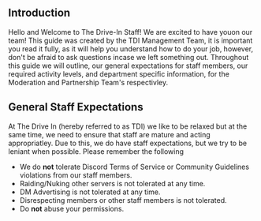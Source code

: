 ## Introduction

Hello and Welcome to The Drive-In Staff! We are excited to have youon our team! This guide was created by the TDI Management Team, it is important you read it fully, as it will help you understand how to do your job, however, don't be afraid to ask questions incase we left something out. Throughout this guide we will outline, our general expectations for staff members, our required activity levels, and department specific information, for the Moderation and Partnership Team's respectivley.

## General Staff Expectations

At The Drive In (hereby referred to as TDI) we like to be relaxed but at the same time, we need to ensure that staff are mature and acting appropriatley. Due to this, we do have staff expectations, but we try to be leniant when possible.
Please remember the following
- We do **not** tolerate Discord Terms of Service or Community Guidelines violations from our staff members.
- Raiding/Nuking other servers is not tolerated at any time.
- DM Advertising is not tolerated at any time.
- Disrespecting members or other staff members is not tolerated.
- Do **not** abuse your permissions.
<!--stackedit_data:
eyJoaXN0b3J5IjpbLTE5OTE5MjQxNDAsMTE5ODg1OTY2MywtMT
A1MDk5MzY1OCwtMjA4ODc0NjYxMl19
-->